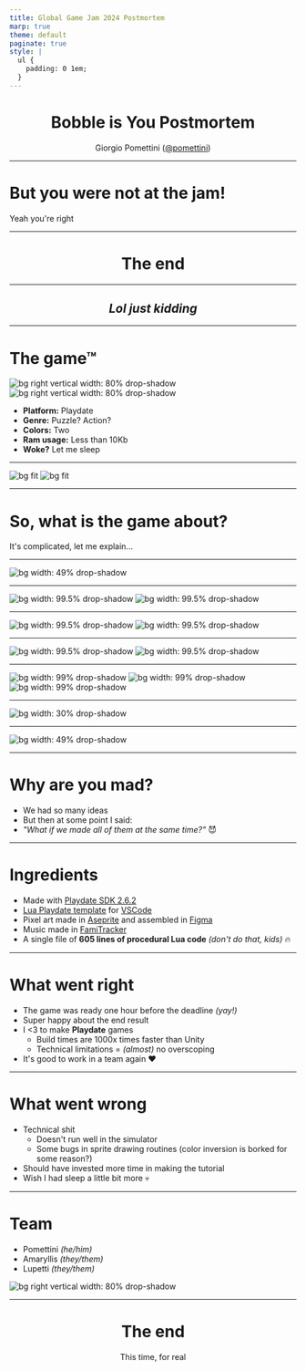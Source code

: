 ```yaml
---
title: Global Game Jam 2024 Postmortem
marp: true
theme: default
paginate: true
style: |
  ul {
    padding: 0 1em;
  }
---
```


<center>

# Bobble is You Postmortem

Giorgio Pomettini ([@pomettini](https://github.com/pomettini))

</center>

---

# But you were not at the jam!

Yeah you're right

---

<center>

# The end

</center>

---

<center>

## _Lol just kidding_

</center>

---

# The game™

![bg right vertical width: 80% drop-shadow](images/splash.png)
![bg right vertical width: 80% drop-shadow](images/game.jpg)

- **Platform:** Playdate
- **Genre:** Puzzle? Action?
- **Colors:** Two
- **Ram usage:** Less than 10Kb
- **Woke?** Let me sleep

---

![bg fit](images/pecorino.jpg)
![bg fit](images/capitalism.jpg)

---

# So, what is the game about?

It's complicated, let me explain...

---

![bg width: 49% drop-shadow](images/step1.png)

---

![bg width: 99.5% drop-shadow](images/step2.png)
![bg width: 99.5% drop-shadow](images/step11.png)

---

![bg width: 99.5% drop-shadow](images/step3.png)
![bg width: 99.5% drop-shadow](images/step22.png)

---

![bg width: 99.5% drop-shadow](images/step4.png)
![bg width: 99.5% drop-shadow](images/step33.png)

---

![bg width: 99% drop-shadow](images/step11.png)
![bg width: 99% drop-shadow](images/step22.png)
![bg width: 99% drop-shadow](images/step33.png)

---

![bg width: 30% drop-shadow](images/polymerization.jpg)

---

![bg width: 49% drop-shadow](images/game.jpg)

---

# Why are you mad?

- We had so many ideas
- But then at some point I said:
- _"What if we made all of them at the same time?"_ 😈

---

# Ingredients

- Made with [Playdate SDK 2.6.2](https://play.date/dev/)
- [Lua Playdate template](https://github.com/SquidGodDev/playdate-template) for [VSCode](https://code.visualstudio.com/)
- Pixel art made in [Aseprite](https://www.aseprite.org/) and assembled in [Figma](https://www.figma.com/)
- Music made in [FamiTracker](http://famitracker.com/)
- A single file of **605 lines of procedural Lua code** _(don't do that, kids)_ 🔥

---

# What went right

- The game was ready one hour before the deadline _(yay!)_
- Super happy about the end result
- I <3 to make **Playdate** games
  - Build times are 1000x times faster than Unity
  - Technical limitations = _(almost)_ no overscoping
- It's good to work in a team again ❤️

---

# What went wrong

- Technical shit
  - Doesn't run well in the simulator
  - Some bugs in sprite drawing routines (color inversion is borked for some reason?)
- Should have invested more time in making the tutorial
- Wish I had sleep a little bit more 💀

---

# Team

- Pomettini _(he/him)_
- Amaryllis _(they/them)_
- Lupetti _(they/them)_

![bg right vertical width: 80% drop-shadow](images/team.jpeg)

---

<center>

# The end

This time, for real

</center>
